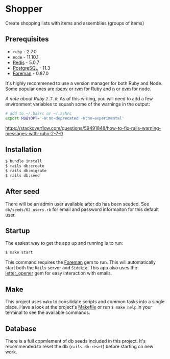 [rbenv]: https://github.com/rbenv/rbenv
[rvm]: https://rvm.io/
[n]: https://www.npmjs.com/package/n
[nvm]: https://github.com/nvm-sh/nvm/blob/master/README.md#installing-and-updating
[Redis]: https://redis.io/download
[PostgreSQL]: https://www.postgresql.org/
[Foreman]: https://github.com/ddollar/foreman
[letter_opener]: https://github.com/ryanb/letter_opener

# Shopper

Create shopping lists with items and assemblies (groups of items)

## Prerequisites

* `ruby` - 2.7.0
* `node` - 11.10.1
* [Redis][Redis] - 5.0.7
* [PostgreSQL][PostgreSQL] - 11.3
* [Foreman][Foreman] - 0.87.0

It's highly recommened to use a version manager for both Ruby and Node.  Some popular ones are [rbenv][rbenv] or [rvm][rvm] for Ruby and [n][n] or [nvm][nvm] for node.

_A note about Ruby `2.7.0`_: As of this writing, you will need to add a few environment variables to squash some of the warnings in the output:

```bash
# add to ~/.basrc or ~/.zshrc
export RUBYOPT='-W:no-deprecated -W:no-experimental'
```

https://stackoverflow.com/questions/59491848/how-to-fix-rails-warning-messages-with-ruby-2-7-0

## Installation

```bash
$ bundle install
$ rails db:create
$ rails db:migrate
$ rails db:seed
```

## After seed

There will be an admin user available after db has been seeded.  See `db/seeds/02_users.rb` for email and password informaiton for this default user.

## Startup

The easiest way to get the app up and running is to run:

```bash
$ make start
```

This command requires the [Foreman][Foreman] gem to run.  This will automatically start both the `Rails` server and `Sidekiq`.  This app also uses the [letter_opener][letter_opener] gem for easy interaction with emails.

## Make

This project uses `make` to consilidate scripts and common tasks into a single place.  Have a look at the project's [Makefile](/Makefile) or run `$ make help` in your terminal to see the available commands.

## Database

There is a full copmlement of db seeds included in this project.  It's recommended to reset the db (`rails db:reset`) before starting on new work.
